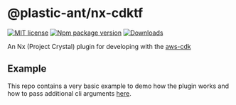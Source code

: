 # @plastic-ant/nx-cdktf

[![MIT license](https://img.shields.io/badge/License-MIT-blue.svg)](https://lbesson.mit-license.org/)
[![Npm package version](https://badgen.net/npm/v/@plastic-ant/nx-cdktf)](https://npmjs.com/package/@plastic-ant/nx-cdktf)
[![Downloads](https://img.shields.io/npm/dm/@plastic-ant/nx-cdktf.svg)](https://npmjs.com/package/@plastic-ant/nx-cdktf)

An Nx (Project Crystal) plugin for developing with the [aws-cdk](https://docs.aws.amazon.com/cdk/latest/guide/home.html)

## Example

This repo contains a very basic example to demo how the plugin works and how to pass additional cli arguments [here](https://github.com/plastic-ant/nx-cdktf/tree/main/nx-cdktf-app).

